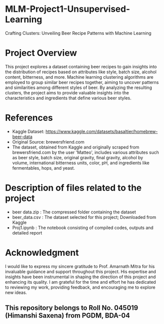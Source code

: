 # MLM-Project1-Unsupervised-Learning
Crafting Clusters: Unveiling Beer Recipe Patterns with Machine Learning

# Project Overview

This project explores a dataset containing beer recipes to gain insights into the distribution of recipes based on attributes like style, batch size, alcohol content, bitterness, and more. Machine learning clustering algorithms are employed to group similar beer recipes together, aiming to uncover patterns and similarities among different styles of beer. By analyzing the resulting clusters, the project aims to provide valuable insights into the characteristics and ingredients that define various beer styles.


# References
* Kaggle Dataset: https://www.kaggle.com/datasets/basaltier/homebrew-beer-data 
* Original Source: brewersfriend.com
* The dataset, obtained from Kaggle and originally scraped from brewersfriend.com by the user 'Matteo', includes various attributes such as beer style, batch size, original gravity, final gravity, alcohol by volume, international bitterness units, color, pH, and ingredients like fermentables, hops, and yeast.


# Description of files related to the project 

* beer data.zip : The compressed folder containing the dataset
* beer_data.csv : The dataset selected for this project; Downloaded from Kaggle
* Proj1.ipynb : The notebook consisting of compiled codes, outputs and detailed report


# Acknowledgment

I would like to express my sincere gratitude to Prof. Amarnath Mitra for his invaluable guidance and support throughout this project. His expertise and insights have been instrumental in shaping the direction of this project and enhancing its quality. I am grateful for the time and effort he has dedicated to reviewing my work, providing feedback, and encouraging me to explore new ideas. 



## This repository belongs to Roll No. 045019 (Himanshi Saxena) from PGDM, BDA-04
